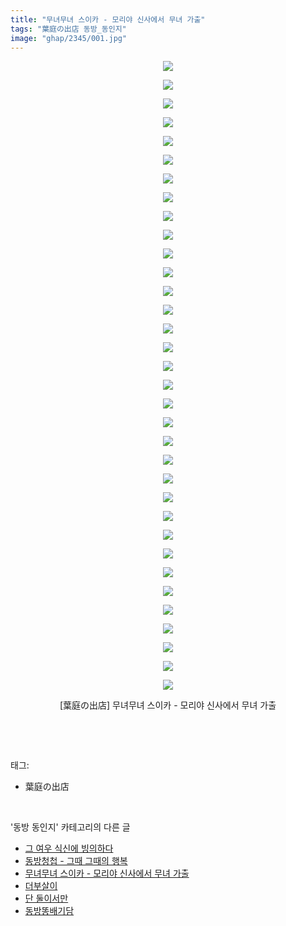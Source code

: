 ```yaml
---
title: "무녀무녀 스이카 - 모리야 신사에서 무녀 가출"
tags: "葉庭の出店 동방_동인지"
image: "ghap/2345/001.jpg"
---
```

<div class="article">
<p style="text-align: center; clear: none; float: none;"><img src="{{ site.nasurl }}/ghap/2345/001.jpg"/></p>
<p style="text-align: center; clear: none; float: none;"><img src="{{ site.nasurl }}/ghap/2345/002.jpg"/></p>
<p style="text-align: center; clear: none; float: none;"><img src="{{ site.nasurl }}/ghap/2345/003.jpg"/></p>
<p style="text-align: center; clear: none; float: none;"><img src="{{ site.nasurl }}/ghap/2345/004.jpg"/></p>
<p style="text-align: center; clear: none; float: none;"><img src="{{ site.nasurl }}/ghap/2345/005.jpg"/></p>
<p style="text-align: center; clear: none; float: none;"><img src="{{ site.nasurl }}/ghap/2345/006.jpg"/></p>
<p style="text-align: center; clear: none; float: none;"><img src="{{ site.nasurl }}/ghap/2345/007.jpg"/></p>
<p style="text-align: center; clear: none; float: none;"><img src="{{ site.nasurl }}/ghap/2345/008.jpg"/></p>
<p style="text-align: center; clear: none; float: none;"><img src="{{ site.nasurl }}/ghap/2345/009.jpg"/></p>
<p style="text-align: center; clear: none; float: none;"><img src="{{ site.nasurl }}/ghap/2345/010.jpg"/></p>
<p style="text-align: center; clear: none; float: none;"><img src="{{ site.nasurl }}/ghap/2345/011.jpg"/></p>
<p style="text-align: center; clear: none; float: none;"><img src="{{ site.nasurl }}/ghap/2345/012.jpg"/></p>
<p style="text-align: center; clear: none; float: none;"><img src="{{ site.nasurl }}/ghap/2345/013.jpg"/></p>
<p style="text-align: center; clear: none; float: none;"><img src="{{ site.nasurl }}/ghap/2345/014.jpg"/></p>
<p style="text-align: center; clear: none; float: none;"><img src="{{ site.nasurl }}/ghap/2345/015.jpg"/></p>
<p style="text-align: center; clear: none; float: none;"><img src="{{ site.nasurl }}/ghap/2345/016.jpg"/></p>
<p style="text-align: center; clear: none; float: none;"><img src="{{ site.nasurl }}/ghap/2345/017.jpg"/></p>
<p style="text-align: center; clear: none; float: none;"><img src="{{ site.nasurl }}/ghap/2345/018.jpg"/></p>
<p style="text-align: center; clear: none; float: none;"><img src="{{ site.nasurl }}/ghap/2345/019.jpg"/></p>
<p style="text-align: center; clear: none; float: none;"><img src="{{ site.nasurl }}/ghap/2345/020.jpg"/></p>
<p style="text-align: center; clear: none; float: none;"><img src="{{ site.nasurl }}/ghap/2345/021.jpg"/></p>
<p style="text-align: center; clear: none; float: none;"><img src="{{ site.nasurl }}/ghap/2345/022.jpg"/></p>
<p style="text-align: center; clear: none; float: none;"><img src="{{ site.nasurl }}/ghap/2345/023.jpg"/></p>
<p style="text-align: center; clear: none; float: none;"><img src="{{ site.nasurl }}/ghap/2345/024.jpg"/></p>
<p style="text-align: center; clear: none; float: none;"><img src="{{ site.nasurl }}/ghap/2345/025.jpg"/></p>
<p style="text-align: center; clear: none; float: none;"><img src="{{ site.nasurl }}/ghap/2345/026.jpg"/></p>
<p style="text-align: center; clear: none; float: none;"><img src="{{ site.nasurl }}/ghap/2345/027.jpg"/></p>
<p style="text-align: center; clear: none; float: none;"><img src="{{ site.nasurl }}/ghap/2345/028.jpg"/></p>
<p style="text-align: center; clear: none; float: none;"><img src="{{ site.nasurl }}/ghap/2345/029.jpg"/></p>
<p style="text-align: center; clear: none; float: none;"><img src="{{ site.nasurl }}/ghap/2345/030.jpg"/></p>
<p style="text-align: center; clear: none; float: none;"><img src="{{ site.nasurl }}/ghap/2345/031.jpg"/></p>
<p style="text-align: center; clear: none; float: none;"><img src="{{ site.nasurl }}/ghap/2345/032.jpg"/></p>
<p style="text-align: center; clear: none; float: none;"><img src="{{ site.nasurl }}/ghap/2345/033.jpg"/></p>
<p style="text-align: center; clear: none; float: none;"><img src="{{ site.nasurl }}/ghap/2345/034.jpg"/></p>
<p style="text-align: center; clear: none; float: none;">[葉庭の出店] 무녀무녀 스이카 - 모리야 신사에서 무녀 가출</p>
<p><br/></p>
</div><br/>
<div class="tagTrail">
<p>태그: </p>
<ul>
<li>葉庭の出店</li>
</ul>
</div><br/>
<div class="another">
<p>'동방 동인지' 카테고리의 다른 글</p>
<ul>
<li><a href="/2016-09-25-ghap_2347">그 여우 식신에 빙의하다</a></li>
<li><a href="/2016-09-25-ghap_2346">동방청첩 - 그때 그때의 행복</a></li>
<li><a href="/2016-09-25-ghap_2345">무녀무녀 스이카 - 모리야 신사에서 무녀 가출</a></li>
<li><a href="/2016-09-25-ghap_2344">더부살이</a></li>
<li><a href="/2016-09-25-ghap_2343">단 둘이서만</a></li>
<li><a href="/2016-09-25-ghap_2341">동방똥배기담</a></li>
</ul>
</div><br/>
<div class="cb_module cb_fluid">
<div class="cb_wrt cb_profile">
</div><!-- commentList close -->
</div><br/>
